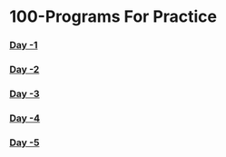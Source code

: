 # 100-Programs For Practice

### [Day -1](https://github.com/imhimansu28/100ProgramsPractice/blob/master/Day1)

### [Day -2](https://github.com/imhimansu28/100ProgramsPractice/blob/master/Day2)

### [Day -3](https://github.com/imhimansu28/100ProgramsPractice/blob/master/Day3)

### [Day -4](https://github.com/imhimansu28/100ProgramsPractice/blob/master/Day4)

### [Day -5](https://github.com/imhimansu28/100ProgramsPractice/blob/master/Day5)

